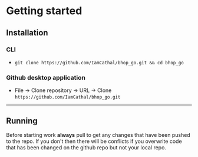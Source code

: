 # Getting started

## Installation

### CLI
* `git clone https://github.com/IamCathal/bhop_go.git && cd bhop_go`

### Github desktop application
* File -> Clone repository -> URL -> Clone `https://github.com/IamCathal/bhop_go.git`

___

## Running
Before starting work **always** pull to get any changes that have been pushed to the repo. If you don't then there will be conflicts if you overwrite code that has been changed on the github repo but not your local repo.
